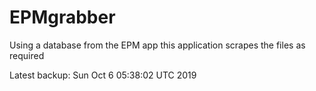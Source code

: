 # EPMgrabber
Using a database from the EPM app this application scrapes the files as required


Latest backup: Sun Oct 6 05:38:02 UTC 2019
